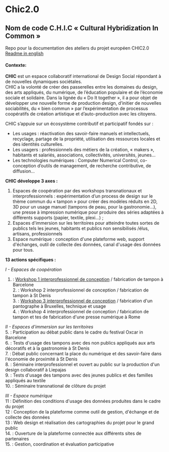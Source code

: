 # Chic2.0
## Nom de code C.H.I.C « Cultural Hybridization In Common »
Repo pour la documentation des ateliers du projet européen CHIC2.0  
[Readme in english](https://github.com/openfab-lab/chic2.0/blob/master/Readme-EN.md)

#### Contexte:
**CHIC** est un espace collaboratif international de Design Social répondant à de nouvelles dynamiques sociétales.  
CHIC a la volonté de créer des passerelles entre les domaines du design, des arts appliqués, du numérique, de l’éducation populaire et de l’économie sociale et solidaire. Dans la lignée du « Do It together », il a pour objet de développer une nouvelle forme de production design,  d’initier de nouvelles sociabilités, du « bien commun » par l’expérimentation de processus coopératifs de création artistique et d’auto-production avec les citoyens.

CHIC s’appuie sur un écosystème contributif et participatif fondés sur :  
- Les usages : réactivation des savoir-faire manuels et intellectuels, recyclage, partage de la propriété, utilisation des ressources locales et des identités culturelles.
- Les usagers : professionnels des métiers de la création, « makers », habitants et salariés, associations, collectivités, universités, jeunes…
- Les technologies numériques : Computer Numerical Control, co-conception d’outils de management, de recherche contributive, de diffusion…  

**CHIC développe 3 axes :**
1. Espaces de coopération par des workshops transnationaux et interprofessionnels : expérimentation d’un process de design sur le thème commun du « tampon » pour créer des modèles réduits en 2D, 3D pour un usage manuel (tampons de peau, pour la gastronomie…), une presse à impression numérique pour produire des séries adaptées à différents supports (papier, textile, plexi…) ;  
2. Espaces d'immersion sur les territoires pour atteindre toutes sortes de publics tels les jeunes, habitants et publics non sensibilisés /élus, artisans, professionnels    
3. Espace numérique : conception d'une plateforme web, support d'échanges, outil de collecte des données, canal d'usage des données pour tous.    

**13 actions spécifiques :**  

*I - Espaces de coopération*  
1. : [Workshop 1 interprofessionnel de conception](https://github.com/openfab-lab/chic2.0/blob/master/Workshop1-BCN.md) / fabrication de tampon à Barcelone  
2. : Workshop 2 interprofessionnel de conception / fabrication de tampon à St Denis  
3. : [Workshop 3 interprofessionnel de conception](https://github.com/openfab-lab/chic2.0/blob/master/03BXL/README.md) / fabrication d'un pantographe à Bruxelles, technique et usage  
4. : Workshop 4 interprofessionnel de conception / fabrication de tampon et tes de fabrication d'une presse numérique à Rome  

*II - Espaces d'immersion sur les territoires*  
5. : Participation au débat public dans le cadre du festival Oxcar in Barcelone  
6. : Tests d'usage des tampons avec des non publics appliqués aux arts décoratifs et à la gastronomie à St Denis  
7. : Débat public concernant la place du numérique et des savoir-faire dans l'économie de proximité  à St Denis  
8. : Séminaire interprofessionnel et ouvert au public sur la production d'un design collaboratif à Liepajas  
9. : Tests d'usage des tampons avec des jeunes publics et des familles appliqués au textile   
10. : Séminaire transnational de clôture du projet   

*III - Espace numérique*  
11 : Définition des conditions d'usage des données produites dans le cadre du projet  
12 : Conception de la plateforme comme outil de gestion, d'échange et de collecte des données  
13 : Web design et réalisation des cartographies du projet pour le grand public  
14. : Ouverture de la plateforme connectée aux différents sites de partenaires   
15. : Gestion, coordination et évaluation participative  


